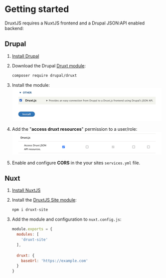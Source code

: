# Getting started

DruxtJS requires a NuxtJS frontend and a Drupal JSON:API enabled backend:

## Drupal

1. [Install Drupal](https://www.drupal.org/docs/installing-drupal)

2. Download the Drupal [Druxt module](https://www.drupal.org/project/druxt):

    ```sh
    composer require drupal/druxt
    ```

3. Install the module:
   ![Install the module](./images/install.png)

4. Add the "**access druxt resources**" permission to a user/role:
   ![Install the module](./images/permissions.png)

5. Enable and configure **CORS** in the your sites `services.yml` file.


## Nuxt

1. [Install NuxtJS](https://nuxtjs.org/guide/installation/)

2. Install the [DruxtJS Site module](http://npmjs.com/package/druxt-site):

    ```sh
    npm i druxt-site
    ```

3. Add the module and configuration to `nuxt.config.js`:

    ```js
    module.exports = {
      modules: [
        'druxt-site'
      ],

      druxt: {
        baseUrl: 'https://example.com'
      }
    }
    ```
